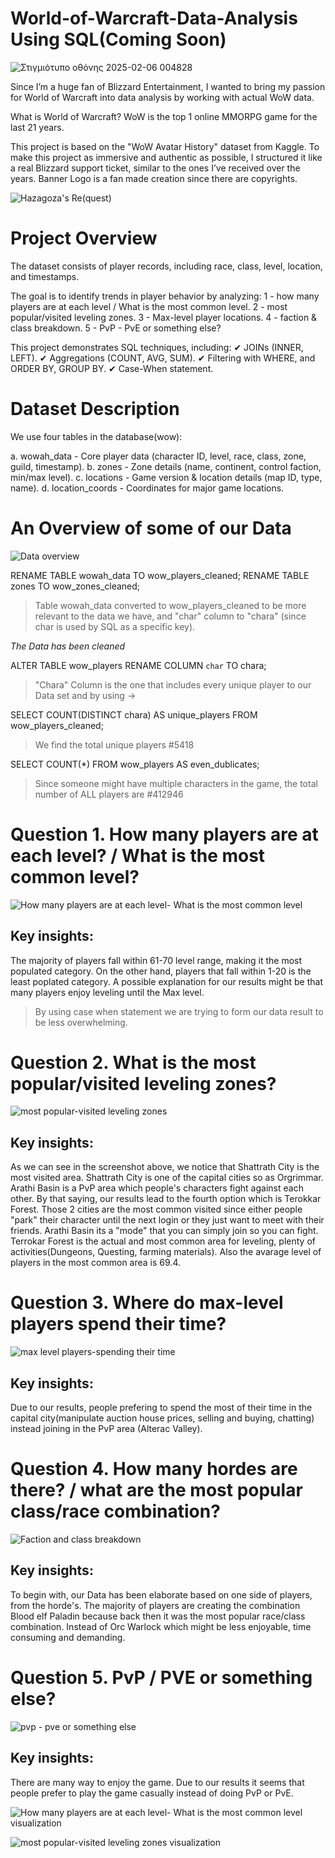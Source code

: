 # World-of-Warcraft-Data-Analysis Using SQL(Coming Soon)
![Στιγμιότυπο οθόνης 2025-02-06 004828](https://github.com/user-attachments/assets/43b6c76e-01f1-4503-86b3-d17b815e2efa)

Since I’m a huge fan of Blizzard Entertainment, I wanted to bring my passion for World of Warcraft into data analysis by working with actual WoW data.

What is World of Warcraft? WoW is the top 1 online MMORPG game for the last 21 years. 

This project is based on the "WoW Avatar History" dataset from Kaggle.
To make this project as immersive and authentic as possible, I structured it like a real Blizzard support ticket, similar to the ones I’ve received over the years.
Banner Logo is a fan made creation since there are copyrights.

![Hazagoza's Re(quest)](https://github.com/user-attachments/assets/bdd72537-b5ee-4787-be64-94cecfe7e13d)


# Project Overview
The dataset consists of player records, including race, class, level, location, and timestamps.

The goal is to identify trends in player behavior by analyzing:
1 - how many players are at each level / What is the most common level.
2 - most popular/visited leveling zones.
3 - Max-level player locations.
4 - faction & class breakdown.
5 - PvP - PvE or something else?

This project demonstrates SQL techniques, including:
✔ JOINs (INNER, LEFT).
✔ Aggregations (COUNT, AVG, SUM).
✔ Filtering with WHERE, and ORDER BY, GROUP BY.
✔ Case-When statement.

# Dataset Description
We use four tables in the database(wow):

a. wowah_data - Core player data (character ID, level, race, class, zone, guild, timestamp).
b. zones - Zone details (name, continent, control faction, min/max level).
c. locations - Game version & location details (map ID, type, name).
d. location_coords - Coordinates for major game locations.

# An Overview of some of our Data

![Data overview](https://github.com/user-attachments/assets/4746a0c2-5e9e-4566-a15e-af2f20cf9822)

RENAME TABLE wowah_data TO wow_players_cleaned;
RENAME TABLE zones TO wow_zones_cleaned;

>Table wowah_data converted to wow_players_cleaned to be more relevant to the data we have, and "char" column to "chara" (since char is used by SQL as a specific key).

*The Data has been cleaned*

ALTER TABLE wow_players 
RENAME COLUMN `char` TO chara;

>"Chara" Column is the one that includes every unique player to our Data set and by using ->

SELECT COUNT(DISTINCT chara) AS unique_players
FROM wow_players_cleaned;

>We find the total unique players #5418

SELECT COUNT(*) FROM wow_players AS even_dublicates;

>Since someone might have multiple characters in the game, the total number of ALL players are #412946

# Question 1.	How many players are at each level? / What is the most common level?

![How many players are at each level- What is the most common level](https://github.com/user-attachments/assets/5ea9f038-58e1-4ea8-87fc-7c5fc8f51cdf)


Key insights: 
-
The majority of players fall within 61-70 level range, making it the most populated category.
On the other hand, players that fall within 1-20 is the least poplated category.
A possible explanation for our results might be that many players enjoy leveling until the Max level.
>By using case when statement we are trying to form our data result to be less overwhelming.

# Question 2. What is the most popular/visited leveling zones?

![most popular-visited leveling zones](https://github.com/user-attachments/assets/8dff320a-6f2d-4b92-be56-76eeffea362b)

Key insights:
-
As we can see in the screenshot above, we notice that Shattrath City is the most visited area. Shattrath City is one of the capital cities so as Orgrimmar. Arathi Basin is a PvP area which people's characters fight against each other. By that saying, our results lead to the fourth option which is Terokkar Forest.
Those 2 cities are the most common visited since either people "park" their character until the next login or they just want to meet with their friends. Arathi Basin its a "mode" that you can simply join so you can fight. Terrokar Forest is the actual and most common area for leveling, plenty of activities(Dungeons, Questing, farming materials). Also the avarage level of players in the most common area is 69.4.

# Question 3. Where do max-level players spend their time?

![max level players-spending their time](https://github.com/user-attachments/assets/b00134b8-7873-473b-b9ef-b5a66c8b63ab)

Key insights:
-
Due to our results, people prefering to spend the most of their time in the capital city(manipulate auction house prices, selling and buying, chatting) instead joining in the PvP area (Alterac Valley).

# Question 4. How many hordes are there? / what are the most popular class/race combination?

![Faction and class breakdown](https://github.com/user-attachments/assets/baebe4d3-5d99-43a0-bd0d-161574abfa6d)

Key insights:
-
To begin with, our Data has been elaborate based on one side of players, from the horde's. The majority of players are creating the combination Blood elf Paladin because back then it was the most popular race/class combination. Instead of Orc Warlock which might be less enjoyable, time consuming and demanding.

# Question 5. PvP / PVE or something else?

![pvp - pve or something else](https://github.com/user-attachments/assets/3b69fd9c-5ceb-477e-8f45-11b39109b3dc)


Key insights:
-
There are many way to enjoy the game. Due to our results it seems that people prefer to play the game casually instead of doing PvP or PvE.

![How many players are at each level- What is the most common level visualization](https://github.com/user-attachments/assets/e37aab5f-b57f-444a-a8a7-83016f50d859)


![most popular-visited leveling zones visualization](https://github.com/user-attachments/assets/fcc7b29c-46b2-4086-8796-e92bce28d731)






